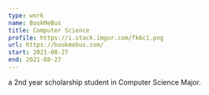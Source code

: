 ```yaml
---
type: work
name: BookMeBus
title: Computer Science
profile: https://i.stack.imgur.com/fk6c1.png
url: https://bookmebus.com/
start: 2021-08-27
end: 2021-08-27
---
```


a 2nd year scholarship student in Computer
Science Major.